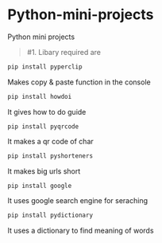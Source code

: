 # Python-mini-projects
  Python mini projects

>#1. Libary required are

```python
pip install pyperclip

```
Makes copy & paste function in the console 
```python 
pip install howdoi
```
It gives how to do guide
```pyhton
pip install pyqrcode
```
It makes a qr code of char
```python
pip install pyshorteners
```
It makes big urls short
```python
pip install google
```
It uses google search engine for seraching
```python
pip install pydictionary 
```
It uses a dictionary to find meaning of words 
